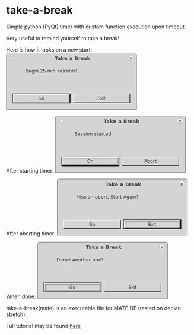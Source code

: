 # take-a-break
Simple python (PyQt) timer with custom function execution upon timeout.

Very useful to remind yourself to take a break!

Here is how it looks on a new start:
![1st img](1_intro.png)

After starting timer:
![2nd img](2_session-begin.png)

After aborting timer:
![3rd img](3_abort.png)

When done:
![4th img](4_done.png)

take-a-break(mate) is an executable file for MATE DE (tested on debian stretch).

Full tutorial may be found [here](https://bekspace.com/posts/201901/take-a-break.html)
